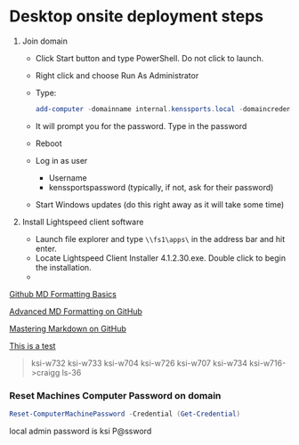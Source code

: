 # Desktop onsite deployment steps

1. Join domain
   - Click Start button and type PowerShell. Do not click to launch. 
   - Right click and choose Run As Administrator
   - Type:

        ```powershell 
        add-computer -domainname internal.kenssports.local -domaincredential internal/administrator
        ```

   - It will prompt you for the password. Type in the password
   - Reboot
   - Log in as user
      - Username
      - kenssportspassword (typically, if not, ask for their password)
   - Start Windows updates (do this right away as it will take some time)
   
2. Install Lightspeed client software
   - Launch file explorer and type `\\fs1\apps\` in the address bar and hit enter.
   - Locate Lightspeed Client Installer 4.1.2.30.exe. Double click to begin the installation.
   - 
[Github MD Formatting Basics](https://help.github.com/en/articles/basic-writing-and-formatting-syntax)

[Advanced MD Formatting on GitHub](https://help.github.com/en/articles/working-with-advanced-formatting)

[Mastering Markdown on GitHub](https://guides.github.com/features/mastering-markdown/)

[This is a test](https://docs.microsoft.com/en-us/azure/)

>ksi-w732
ksi-w733
ksi-w704
ksi-w726
ksi-w707
ksi-w734
ksi-w716->craigg ls-36


### Reset Machines Computer Password on domain

```powershell
Reset-ComputerMachinePassword -Credential (Get-Credential)
```

local admin password is ksi P@ssword

